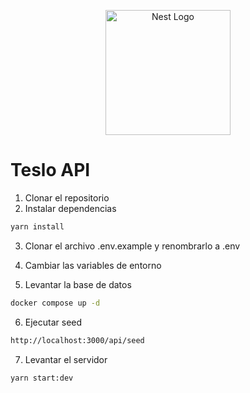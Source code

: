 <p align="center">
  <a href="http://nestjs.com/" target="blank"><img src="https://nestjs.com/img/logo-small.svg" width="200" alt="Nest Logo" /></a>
</p>

# Teslo API

1. Clonar el repositorio
2. Instalar dependencias

```bash
yarn install
```

3. Clonar el archivo .env.example y renombrarlo a .env

4. Cambiar las variables de entorno

5. Levantar la base de datos

```bash
docker compose up -d
```

6. Ejecutar seed
  
  ```bash
  http://localhost:3000/api/seed
  ```

7. Levantar el servidor

```bash
yarn start:dev
```
